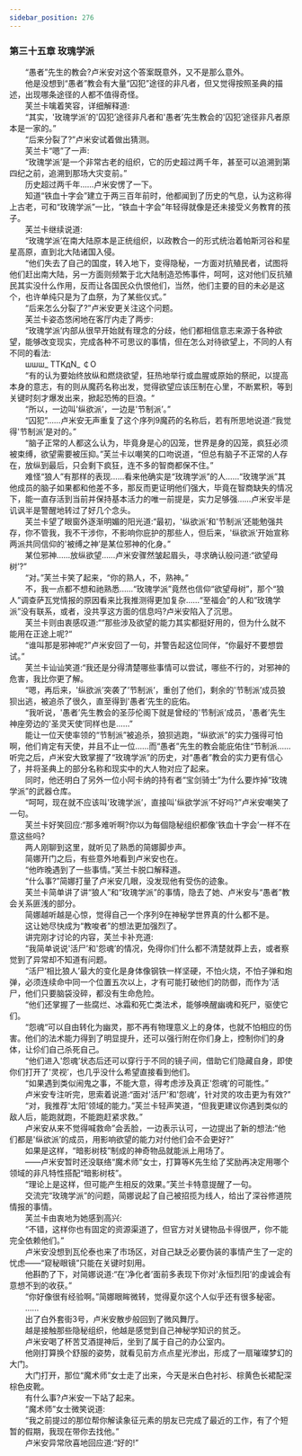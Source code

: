 ```yaml
---
sidebar_position: 276
---
```

### 第三十五章 玫瑰学派  


　　“愚者”先生的教会?卢米安对这个答案既意外，又不是那么意外。  
　　他是没想到“愚者”教会有大量“囚犯”途径的非凡者，但又觉得按照圣典的描述，出现哪条途径的人都不值得奇怪。  
　　芙兰卡噙着笑容，详细解释道:  
　　“其实，'玫瑰学派’的'囚犯’途径非凡者和'愚者’先生教会的'囚犯’途径非凡者原本是一家的。”  
　　“后来分裂了?”卢米安试着做出猜测。  
　　芙兰卡“嗯”了一声:  
　　“玫瑰学派’是一个非常古老的组织，它的历史超过两千年，甚至可以追溯到第四纪之前，追溯到那场大灾变前。”  
　　历史超过两千年……卢米安愣了一下。  
　　知道“铁血十字会”建立于两三百年前时，他都闻到了历史的气息，认为这称得上古老，可和“玫瑰学派”一比，“铁血十字会”年轻得就像是还未接受义务教育的孩子。  
　　芙兰卡继续说道:  
　　“玫瑰学派’在南大陆原本是正统组织，以政教合一的形式统治着帕斯河谷和星星高原，直到北大陆诸国入侵。  
　　“他们失去了自己的国度，转入地下，变得隐秘，一方面对抗殖民者，试图将他们赶出南大陆，另一方面则频繁于北大陆制造恐怖事件，呵呵，这对他们反抗殖民其实没什么作用，反而让各国民众仇恨他们，当然，他们主要的目的未必是这个，也许单纯只是为了血祭，为了某些仪式。”  
　　“后来怎么分裂了?”卢米安更关注这个问题。  
　　芙兰卡姿态悠闲地在客厅内走了两步:  
　　“玫瑰学派’内部从很早开始就有理念的分歧，他们都相信意志来源于各种欲望，能够改变现实，完成各种不可思议的事情，但在怎么对待欲望上，不同的人有不同的看法:  
　　шшш_ TTKдN_ ￠O  
　　“有的认为要始终放纵和燃烧欲望，狂热地举行或血腥或原始的祭祀，以提高本身的意志，有的则从魔药名称出发，觉得欲望应该压制在心里，不断累积，等到关键时刻才爆发出来，掀起恐怖的巨浪。“  
　　“所以，一边叫'纵欲派’，一边是'节制派’。”  
　　“囚犯”……卢米安无声重复了这个序列9魔药的名称后，若有所思地说道:“我觉得'节制派’是对的。”  
　　“脑子正常的人都这么认为，毕竟身是心的囚笼，世界是身的囚笼，疯狂必须被束缚，欲望需要被压抑。”芙兰卡以嘲笑的口吻说道，“但总有脑子不正常的人存在，放纵到最后，只会剩下疯狂，连不多的智商都保不住。”  
　　难怪“狼人”有那样的表现……看来他确实是“玫瑰学派”的人……“玫瑰学派”其他成员的脑子如果都和他差不多，那反而更证明他们强大，毕竟在智商缺失的情况下，能一直存活到当前并保持基本活力的唯一前提是，实力足够强……卢米安半是讥讽半是警醒地转过了好几个念头。  
　　芙兰卡望了眼窗外逐渐明媚的阳光道:“最初，'纵欲派’和'节制派’还能勉强共存，你不管我，我不干涉你，不影响你庇护的那些人，但后来，'纵欲派’开始宣称两派共同信仰的'被缚之神’是某位邪神的化身。”  
　　某位邪神……放纵欲望……卢米安骤然皱起眉头，寻求确认般问道:“欲望母树’?”  
　　“对。”芙兰卡笑了起来，“你的熟人，不，熟神。”  
　　不，我一点都不想和祂熟悉……“玫瑰学派”竟然也信仰“欲望母树”，那个“狼人”调查萨瓦党情报的原因看来比我推测得更加复杂……“至福会”的人和“玫瑰学派”没有联系，或者，没共享这方面的信息吗?卢米安陷入了沉思。  
　　芙兰卡则由衷感叹道:““那些涉及欲望的能力其实都挺好用的，但为什么就不能用在正途上呢?“  
　　“谁叫那是邪神呢?”卢米安回了一句，并警告起这位同伴，“你最好不要想尝试。”  
　　芙兰卡讪讪笑道:“我还是分得清楚哪些事情可以尝试，哪些不行的，对邪神的危害，我比你更了解。  
　　“嗯，再后来，'纵欲派’突袭了’节制派’，重创了他们，剩余的'节制派’成员狼狈出逃，被追杀了很久，直至得到'愚者’先生的庇佑。  
　　“我听说，'愚者’先生教会的圣莎伦阁下就是曾经的'节制派’成员，'愚者’先生神座旁边的'圣灵天使’同样也是……”  
　　能让一位天使率领的“节制派”被追杀，狼狈逃跑，“纵欲派”的实力强得可怕啊，他们肯定有天使，并且不止一位……而“愚者”先生的教会能庇佑住“节制派……听完之后，卢米安大致掌握了“玫瑰学派”的历史，对“愚者”教会的实力更有信心了，并将圣典上的部分名称和现实中的大人物对应了起来。  
　　同时，他还明白了另外一位小阿卡纳的持有者“宝剑骑士”为什么要炸掉“玫瑰学派”的武器仓库。  
　　“呵呵，现在就不应该叫'玫瑰学派’，直接叫'纵欲学派’不好吗?”卢米安嘲笑了一句。  
　　芙兰卡好笑回应:“那多难听啊?你以为每個隐秘组织都像'铁血十字会’一样不在意这些吗?  
　　两人刚聊到这里，就听见了熟悉的简娜脚步声。  
　　简娜开门之后，有些意外地看到卢米安也在。  
　　“他昨晚遇到了一些事情。”芙兰卡脱口解释道。  
　　“什么事?”简娜打量了卢米安几眼，没发现他有受伤的迹象。  
　　芙兰卡简单讲了讲“狼人”和“玫瑰学派”的事情，隐去了她、卢米安与“愚者”教会关系匪浅的部分。  
　　简娜越听越是心惊，觉得自己一个序列9在神秘学世界真的什么都不是。  
　　这让她尽快成为“教唆者”的想法更加强烈了。  
　　讲完刚才讨论的内容，芙兰卡补充道:  
　　“我简单说说'活尸’和'怨魂’的情况，免得你们什么都不清楚就莽上去，或者察觉到了异常却不知道有问题。  
　　“活尸’相比狼人’最大的变化是身体像钢铁一样坚硬，不怕火烧，不怕子弹和炮弹，必须连续命中同一个位置五次以上，才有可能打破他们的防御，而作为'活尸，他们只要脑袋没碎，都没有生命危险。  
　　“他们还掌握了一些腐烂、冰霜和死亡类法术，能够唤醒幽魂和死尸，驱使它们。  
　　“怨魂“可以自由转化为幽灵，那不再有物理意义上的身体，也就不怕相应的伤害。他们的法术能力得到了明显提升，还可以强行附在你们身上，控制你们的身体，让伱们自己杀死自己。  
　　“他们进入'怨魂’状态后还可以穿行于不同的镜子间，借助它们隐藏自身，即使你们打开了'灵视’，也几乎没什么希望直接看到他们。  
　　“如果遇到类似闹鬼之事，不能大意，得考虑涉及真正'怨魂’的可能性。”  
　　卢米安专注听完，思索着说道:“面对'活尸’和'怨魂’，针对灵的攻击更为有效?”  
　　“对，我推荐'太阳’领域的能力。”芙兰卡轻声笑道，“但我更建议你遇到类似的敌人后，能跑就跑，不能跑赶紧求救。”  
　　卢米安从来不觉得喊救命”会丢脸，一边表示认可，一边提出了新的想法:“他们都是'纵欲派’的成员，用影响欲望的能力对付他们会不会更好?”  
　　如果是这样，“暗影树枝”制成的神奇物品就能派上用场了。  
　　——卢米安暂时还没联络“魔术师”女士，打算等K先生给了奖励再决定用哪个领域的非凡特性搭配“暗影树枝”。  
　　“理论上是这样，但可能产生相反的效果。”芙兰卡特意提醒了一句。  
　　交流完“玫瑰学派”的问题，简娜说起了自己被招揽为线人，给出了深谷修道院情报的事情。  
　　芙兰卡由衷地为她感到高兴:  
　　“不错，这样你也有固定的资源渠道了，但官方对关键物品卡得很严，你不能完全依赖他们。”  
　　卢米安没想到瓦伦泰也来了市场区，对自己缺乏必要伪装的事情产生了一定的忧虑——“窥秘眼镜”只能在关键时刻用。  
　　他斟酌了下，对简娜说道:“在'净化者’面前多表现下你对'永恒烈阳’的虔诚会有意想不到的收获。”  
　　“你好像很有经验啊。”简娜眼眸微转，觉得夏尔这个人似乎还有很多秘密。  
　　......  
　　出了白外套街3号，卢米安散步般回到了微风舞厅。  
　　越是接触那些隐秘组织，他越是感觉到自己神秘学知识的贫乏。  
　　卢米安喝了杯苦艾酒提神后，坐到了属于自己的办公室内。  
　　他刚打算换个舒服的姿势，就看见前方点点星光渗出，形成了一扇璀璨梦幻的大门。  
　　大门打开，那位“魔术师”女士走了出来，今天是米白色衬衫、棕黄色长裙配深棕色皮靴。  
　　有什么事?卢米安一下站了起来。  
　　“魔术师”女士微笑说道:  
　　“我之前提过的那位帮你解读象征元素的朋友已完成了最近的工作，有了个短暂的假期，我现在带你去找他。”  
　　卢米安异常欣喜地回应道:“好的!”  
